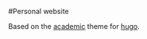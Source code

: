 #Personal website

Based on the [academic](https://sourcethemes.com/academic/) theme for [hugo](https://gohugo.io).
